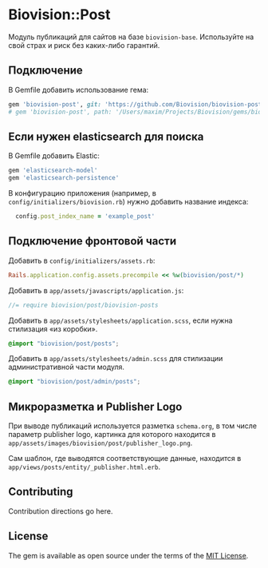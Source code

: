 Biovision::Post
===============

Модуль публикаций для сайтов на базе `biovision-base`. Используйте на свой
страх и риск без каких-либо гарантий.

Подключение
-----------

В Gemfile добавить использование гема:

```ruby
gem 'biovision-post', git: 'https://github.com/Biovision/biovision-post.git'
# gem 'biovision-post', path: '/Users/maxim/Projects/Biovision/gems/biovision-post'
```

Если нужен elasticsearch для поиска
-----------------------------------

В Gemfile добавить Elastic:

```ruby
gem 'elasticsearch-model'
gem 'elasticsearch-persistence'
```

В конфигурацию приложения (например, в `config/initializers/biovision.rb`) нужно 
добавить название индекса:

```ruby
  config.post_index_name = 'example_post'
```

Подключение фронтовой части
---------------------------

Добавить в `config/initializers/assets.rb`:

```ruby
Rails.application.config.assets.precompile << %w(biovision/post/*)
```

Добавить в `app/assets/javascripts/application.js`:

```js
//= require biovision/post/biovision-posts
```

Добавить в `app/assets/stylesheets/application.scss`, если нужна стилизация
«из коробки».

```scss
@import "biovision/post/posts";
```

Добавить в `app/assets/stylesheets/admin.scss` для стилизации административной
части модуля.

```scss
@import "biovision/post/admin/posts";
```

Микроразметка и Publisher Logo
------------------------------

При выводе публикаций используется разметка `schema.org`, в том числе параметр
publisher logo, картинка для которого находится в
`app/assets/images/biovision/post/publisher_logo.png`.

Сам шаблон, где выводятся соответствующие данные, находится в 
`app/views/posts/entity/_publisher.html.erb`.

## Contributing
Contribution directions go here.

## License
The gem is available as open source under the terms of the [MIT License](http://opensource.org/licenses/MIT).
